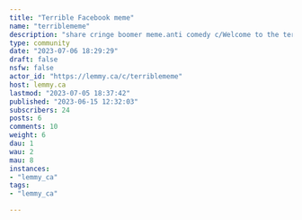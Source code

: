 ```yaml
---
title: "Terrible Facebook meme" 
name: "terriblememe"
description: "share cringe boomer meme.anti comedy c/Welcome to the terrible Facebook meme community ! This is a space where we come together to share and discuss content that revolves around making fun of really bad memes and expressing our amusement in their sheer stupidity. Our community thrives on irony, sarcasm, and the art of mocking boomer bad opinions. To ensure a positive and enjoyable experience for all members, we have established the following guidelines:1. Purpose and Intent:The main purpose of this forum is to appreciate and create humor through the ironic interpretation and mockery of bad memes and boomer bad opinions. It's important to remember that the focus here is on the comedic value derived from their ridiculousness, rather than personal attacks or genuine criticism.2. Respectful Engagement:While we aim to have a good laugh at the expense of the memes and opinions we find amusingly bad, it's essential to maintain a respectful and inclusive environment. Treat fellow community members with kindness and avoid any form of personal attacks, harassment, or hate speech.3. Web scraping : Post real life bad meme you found on the internet .4. Irony and Satire:Irony and satire are at the heart of our community. Embrace the art of humor by engaging in discussions with a humorous, ironic, and satirical tone. Keep in mind that the intent is to entertain and provoke laughter, rather than to express genuine agreement or support for the content being discussed.5. Constructive Criticism:While the focus is on humor and irony, constructive criticism may occasionally be a part of the discussion. However, ensure that any criticism remains light-hearted and aligns with the overall spirit of the community. Remember, the primary goal is to find amusement in the absurdity of bad memes and boomer opinions.6. Off-Topic Discussions:To maintain the relevance and cohesiveness of the forum, try to keep discussions centered around bad memes, boomer bad opinions, and related ironic or anti-comedic content. If you wish to explore other topics, consider finding or creating an appropriate forum for those discussions.7. Moderation and Reporting:Our dedicated team of moderators is here to ensure that the forum remains a safe and enjoyable space for everyone. If you come across any content or behavior that violates our guidelines or disrupts the community's atmosphere, please report it to the moderators for appropriate action.Remember, the ultimate goal of this community is to have a good laugh together and appreciate the hilariously bad content that comes our way. By following these guidelines, we can foster a welcoming and entertaining environment for all members. Enjoy your time in the Irony and Anti-Comedy Community forum!Anti-comedy is a form of comedy that intentionally deviates from traditional comedic structures and techniques. It challenges and subverts audience expectations by purposely delivering humor that is unexpected, uncomfortable, or deliberately unfunny. Instead of aiming to elicit laughter through traditional comedic setups and punchlines, anti-comedy seeks to provoke unconventional reactions from the audience, such as confusion, discomfort, or even a sense of absurdity.Anti-comedy often employs deadpan delivery, dry humor, and awkward silences to create a stark contrast to conventional comedic styles. It often involves deliberate anti-jokes, anti-punchlines, or intentionally poorly executed comedic elements. The purpose of anti-comedy is not to generate laughter in a conventional sense but rather to challenge the audience's preconceived notions of what comedy should be.In some cases, anti-comedy can be seen as a form of satire, aiming to critique or satirize traditional comedic tropes, societal norms, or cultural expectations. It may intentionally expose the artificiality or predictability of conventional comedy, prompting the audience to question the very nature of humor itself.Anti-comedy can be a divisive and acquired taste, as it intentionally goes against the grain of what is typically considered funny. It is often appreciated by those who enjoy intellectual or subversive humor, as well as individuals who appreciate humor that challenges the status quo and breaks away from established comedic norms.Overall, anti-comedy is a unique and unconventional form of humor that seeks to disrupt traditional comedic expectations, encouraging the audience to question and reevaluate their understanding of what is funny."
type: community
date: "2023-07-06 18:29:29"
draft: false
nsfw: false
actor_id: "https://lemmy.ca/c/terriblememe"
host: lemmy.ca
lastmod: "2023-07-05 18:37:42"
published: "2023-06-15 12:32:03"
subscribers: 24
posts: 6
comments: 10
weight: 6
dau: 1
wau: 2
mau: 8
instances:
- "lemmy_ca"
tags: 
- "lemmy_ca"

---
```

